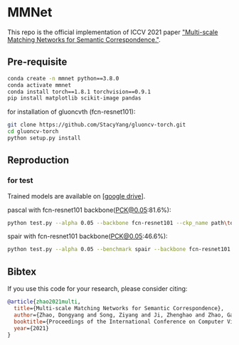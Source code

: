# MMNet
This repo is the official implementation of ICCV 2021 paper ["Multi-scale Matching Networks for Semantic Correspondence."](https://arxiv.org/pdf/2108.00211.pdf).


## Pre-requisite
```bash
conda create -n mmnet python==3.8.0
conda activate mmnet
conda install torch==1.8.1 torchvision==0.9.1
pip install matplotlib scikit-image pandas
```
for installation of gluoncvth (fcn-resnet101):
```bash
git clone https://github.com/StacyYang/gluoncv-torch.git
cd gluoncv-torch
python setup.py install
```


## Reproduction

### for test
Trained models are available on [[google drive](https://drive.google.com/drive/folders/13rBUJLxWbwgOHihWCZvcLnyDBN_guQFq?usp=sharing)].


pascal with fcn-resnet101 backbone(PCK@0.05:81.6%):
```bash
python test.py --alpha 0.05 --backbone fcn-resnet101 --ckp_name path\to\ckp_pascal_fcnres101.pth --resize 224,320
```

spair with fcn-resnet101 backbone(PCK@0.05:46.6%):
```bash
python test.py --alpha 0.05 --benchmark spair --backbone fcn-resnet101 --ckp_name path\to\ckp_spair_fcnres101.pth --resize 224,320
```

## Bibtex
If you use this code for your research, please consider citing:
````Bibtex
@article{zhao2021multi,
  title={Multi-scale Matching Networks for Semantic Correspondence},
  author={Zhao, Dongyang and Song, Ziyang and Ji, Zhenghao and Zhao, Gangming and Ge, Weifeng and Yu, Yizhou},
  booktitle={Proceedings of the International Conference on Computer Vision (ICCV)},
  year={2021}
}
````
